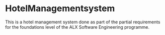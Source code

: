 # HotelManagementsystem
This is a hotel management system done as part of the partial requirements for the foundations level of the ALX Software Engineering programme.
